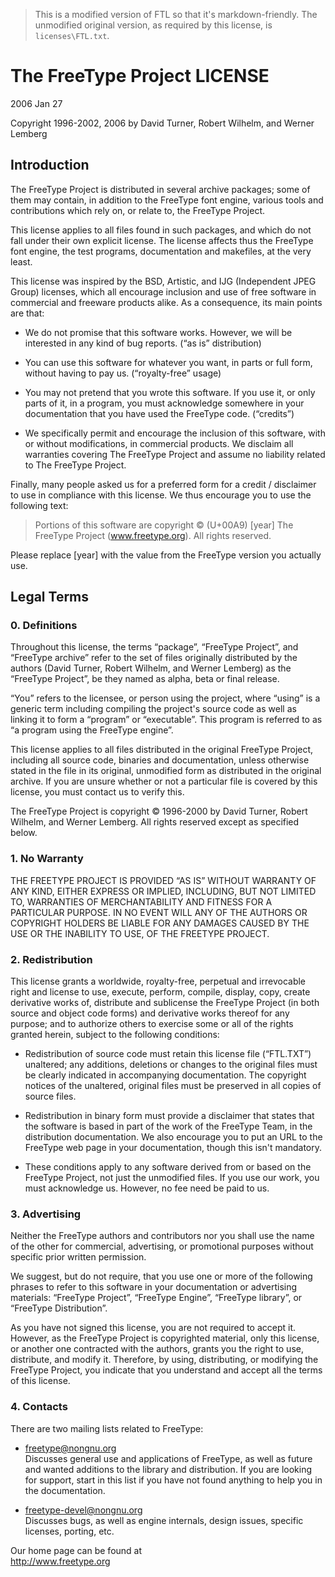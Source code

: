 > This is a modified version of FTL so that it's markdown-friendly. The unmodified original version, as required by this license, is `licenses\FTL.txt`.

# The FreeType Project LICENSE

2006 Jan 27

Copyright 1996-2002, 2006 by David Turner, Robert Wilhelm, and Werner Lemberg

## Introduction

The FreeType Project is distributed in several archive packages; some of them may contain, in addition to the FreeType font engine, various tools and contributions which rely on, or relate to, the FreeType Project.

This license applies to all files found in such packages, and which do not fall under their own explicit license. The license affects thus the FreeType font engine, the test programs, documentation and makefiles, at the very least.

This license was inspired by the BSD, Artistic, and IJG (Independent JPEG Group) licenses, which all encourage inclusion and use of free software in commercial and freeware products alike. As a consequence, its main points are that:

- We do not promise that this software works. However, we will be interested in any kind of bug reports. (“as is” distribution)

- You can use this software for whatever you want, in parts or full form, without having to pay us. (“royalty-free” usage)
 
- You may not pretend that you wrote this software. If you use it, or only parts of it, in a program, you must acknowledge somewhere in your documentation that you have used the FreeType code. (“credits”)

- We specifically permit and encourage the inclusion of this software, with or without modifications, in commercial products. We disclaim all warranties covering The FreeType Project and assume no liability related to The FreeType Project.

Finally, many people asked us for a preferred form for a credit / disclaimer to use in compliance with this license. We thus encourage you to use the following text:


> Portions of this software are copyright © (U+00A9) \[year\] The FreeType Project (www.freetype.org). All rights reserved. 

Please replace \[year\] with the value from the FreeType version you actually use.

## Legal Terms


### 0. Definitions

Throughout this license, the terms “package”, “FreeType Project”, and “FreeType archive” refer to the set of files originally distributed by the authors (David Turner, Robert Wilhelm, and Werner Lemberg) as the “FreeType Project”, be they named as alpha, beta or final release.

“You” refers to the licensee, or person using the project, where “using” is a generic term including compiling the project's source code as well as linking it to form a “program” or “executable”. This program is referred to as “a program using the FreeType engine”.

This license applies to all files distributed in the original FreeType Project, including all source code, binaries and documentation, unless otherwise stated in the file in its original, unmodified form as distributed in the original archive. If you are unsure whether or not a particular file is covered by this license, you must contact us to verify this.

The FreeType Project is copyright © 1996-2000 by David Turner, Robert Wilhelm, and Werner Lemberg. All rights reserved except as specified below.

### 1. No Warranty

THE FREETYPE PROJECT IS PROVIDED “AS IS” WITHOUT WARRANTY OF ANY KIND, EITHER EXPRESS OR IMPLIED, INCLUDING, BUT NOT LIMITED TO, WARRANTIES OF MERCHANTABILITY AND FITNESS FOR A PARTICULAR PURPOSE. IN NO EVENT WILL ANY OF THE AUTHORS OR COPYRIGHT HOLDERS BE LIABLE FOR ANY DAMAGES CAUSED BY THE USE OR THE INABILITY TO USE, OF THE FREETYPE PROJECT.

### 2. Redistribution


This license grants a worldwide, royalty-free, perpetual and irrevocable right and license to use, execute, perform, compile, display, copy, create derivative works of, distribute and sublicense the FreeType Project (in both source and object code forms) and derivative works thereof for any purpose; and to authorize others to exercise some or all of the rights granted herein, subject to the following conditions:

- Redistribution of source code must retain this license file (“FTL.TXT”) unaltered; any additions, deletions or changes to the original files must be clearly indicated in accompanying documentation. The copyright notices of the unaltered, original files must be preserved in all copies of source files.

- Redistribution in binary form must provide a disclaimer that states that the software is based in part of the work of the FreeType Team, in the distribution documentation. We also encourage you to put an URL to the FreeType web page in your documentation, though this isn't mandatory.

- These conditions apply to any software derived from or based on the FreeType Project, not just the unmodified files. If you use our work, you must acknowledge us. However, no fee need be paid to us.

### 3. Advertising


Neither the FreeType authors and contributors nor you shall use the name of the other for commercial, advertising, or promotional purposes without specific prior written permission.

We suggest, but do not require, that you use one or more of the following phrases to refer to this software in your documentation or advertising materials: “FreeType Project”, “FreeType Engine”, “FreeType library”, or “FreeType Distribution”.

As you have not signed this license, you are not required to accept it. However, as the FreeType Project is copyrighted material, only this license, or another one contracted with the authors, grants you the right to use, distribute, and modify it. Therefore, by using, distributing, or modifying the FreeType Project, you indicate that you understand and accept all the terms of this license.

### 4. Contacts

There are two mailing lists related to FreeType:

- freetype@nongnu.org <br/>
Discusses general use and applications of FreeType, as well as future and wanted additions to the library and distribution. If you are looking for support, start in this list if you have not found anything to help you in the documentation.

- freetype-devel@nongnu.org <br/>
Discusses bugs, as well as engine internals, design issues, specific licenses, porting, etc.

Our home page can be found at <br/> http://www.freetype.org